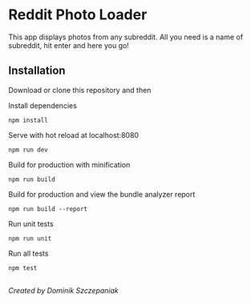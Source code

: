 # Reddit Photo Loader

This app displays photos from any subreddit. 
All you need is a name of subreddit,
hit enter and here you go!

##  Installation

Download or clone this repository and then

Install dependencies

    npm install

Serve with hot reload at localhost:8080

    npm run dev

Build for production with minification

    npm run build

Build for production and view the bundle analyzer report

    npm run build --report

Run unit tests

    npm run unit

Run all tests

    npm test

##

*Created by Dominik Szczepaniak*

